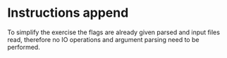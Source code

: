 # Instructions append

To simplify the exercise the flags are already given parsed and input files read,
therefore no IO operations and argument parsing need to be performed.
